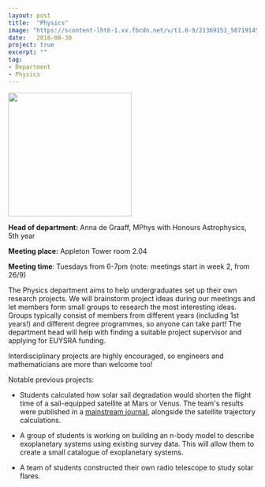```yaml
---
layout: post
title:  "Physics"
image: "https://scontent-lht6-1.xx.fbcdn.net/v/t1.0-9/21369151_507191452960581_363698714970677409_n.png?_nc_cat=0&oh=9f32c34cc3e95afd07189e5116eeb0f4&oe=5BF83104"
date:   2018-08-30
project: true
excerpt: ""
tag:
- Department
- Physics
---
```


<img src="https://scontent-lht6-1.xx.fbcdn.net/v/t1.0-9/21369151_507191452960581_363698714970677409_n.png?_nc_cat=0&oh=9f32c34cc3e95afd07189e5116eeb0f4&oe=5BF83104" width="250px" height="250px"/>

**Head of department:** Anna de Graaff, MPhys with Honours Astrophysics, 5th year

**Meeting place:**  Appleton Tower room 2.04

**Meeting time**: Tuesdays from 6-7pm (note: meetings start in week 2, from 26/9)

The Physics department aims to help undergraduates set up their own research projects. We will brainstorm project ideas during our meetings and let members form small groups to research the most interesting ideas. Groups typically consist of members from different years (including 1st years!) and different degree programmes, so anyone can take part! The department head will help with finding a suitable project supervisor and applying for EUYSRA funding.  

Interdisciplinary projects are highly encouraged, so engineers and mathematicians are more than welcome too!  

Notable previous projects:  
- Students calculated how solar sail degradation would shorten the flight time of a sail-equipped satellite at Mars or Venus. The team's results were published in a [mainstream journal](https://arc.aiaa.org/doi/abs/10.2514/1.G000465?journalCode=jgcd), alongside the satellite trajectory calculations.

- A group of students is working on building an n-body model to describe exoplanetary systems using existing survey data. This will allow them to create a small catalogue of exoplanetary systems.
- A team of students constructed their own radio telescope to study solar flares.
